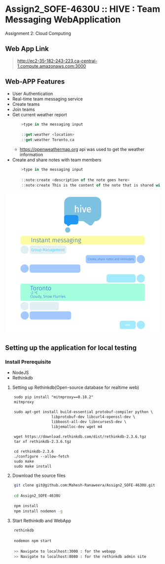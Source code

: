 # Assign2_SOFE-4630U :: HIVE : Team Messaging WebApplication
Assignment 2: Cloud Computing

## Web App Link
> http://ec2-35-182-243-223.ca-central-1.compute.amazonaws.com:3000

## Web-APP Features
* User Authentication
* Real-time team messaging service
* Create teams
* Join teams
* Get current weather report
    ```js
        >type in the messaging input

        ::get:weather <location>
        ::get:weather Toronto,ca
    ```
    * https://openweathermap.org api was used to get the weather information
* Create and share notes with team members
    ```js
        >type in the messaging input

        ::note:create <description of the note goes here>
        ::note:create This is the content of the note that is shared with the team
    ```

![Notebook Description](https://github.com/Mahesh-Ranaweera/Assign2_SOFE-4630U/blob/master/public/assets/hive_description.svg?sanitize=true)

## Setting up the application for local testing
### Install Prerequisite
- NodeJS
- Rethinkdb

1. Setting up Rethinkdb(Open-source database for realtime web)
```
    sudo pip install "mitmproxy==0.18.2"
    mitmproxy

    sudo apt-get install build-essential protobuf-compiler python \
                     libprotobuf-dev libcurl4-openssl-dev \
                     libboost-all-dev libncurses5-dev \
                     libjemalloc-dev wget m4

    wget https://download.rethinkdb.com/dist/rethinkdb-2.3.6.tgz
    tar xf rethinkdb-2.3.6.tgz

    cd rethinkdb-2.3.6
    ./configure --allow-fetch
    sudo make
    sudo make install
```

2. Download the source files
```sh
    git clone git@github.com:Mahesh-Ranaweera/Assign2_SOFE-4630U.git

    cd Assign2_SOFE-4630U

    npm install
    npm install nodemon -g
```

3. Start Rethinkdb and WebApp
```sh
    rethinkdb

    nodemon npm start

    >> Navigate to localhost:3000 : for the webapp
    >> Navigate to localhost:8080 : for the rethinkdb admin site
```